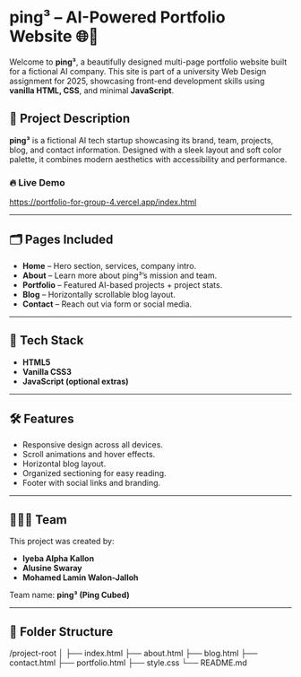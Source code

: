 # ping³ – AI-Powered Portfolio Website 🌐🤖

Welcome to **ping³**, a beautifully designed multi-page portfolio website built for a fictional AI company. This site is part of a university Web Design assignment for 2025, showcasing front-end development skills using **vanilla HTML, CSS**, and minimal **JavaScript**.

## 🚀 Project Description

**ping³** is a fictional AI tech startup showcasing its brand, team, projects, blog, and contact information. Designed with a sleek layout and soft color palette, it combines modern aesthetics with accessibility and performance.

### 🔥 Live Demo
https://portfolio-for-group-4.vercel.app/index.html

---

## 🗂 Pages Included

- **Home** – Hero section, services, company intro.
- **About** – Learn more about ping³’s mission and team.
- **Portfolio** – Featured AI-based projects + project stats.
- **Blog** – Horizontally scrollable blog layout.
- **Contact** – Reach out via form or social media.
  
---

## 🎨 Tech Stack

- **HTML5**
- **Vanilla CSS3**
- **JavaScript (optional extras)**

---

## 🛠️ Features

- Responsive design across all devices.
- Scroll animations and hover effects.
- Horizontal blog layout.
- Organized sectioning for easy reading.
- Footer with social links and branding.

---

## 👩🏽‍💻 Team

This project was created by:

- **Iyeba Alpha Kallon**
- **Alusine Swaray**
- **Mohamed Lamin Walon-Jalloh**

Team name: **ping³ (Ping Cubed)**

---

## 📁 Folder Structure

/project-root
│
├── index.html
├── about.html
├── blog.html
├── contact.html
├── portfolio.html
├── style.css
└── README.md